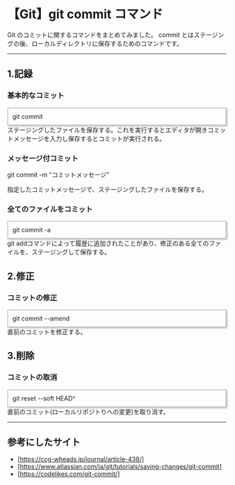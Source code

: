 # 【Git】git commit コマンド

Git のコミットに関するコマンドをまとめてみました。
commit とはステージングの後、ローカルディレクトリに保存するためのコマンドです。

---

## 1.記録</h2>

### 基本的なコミット

<div style="border: 2px solid #ccc; padding: 10px; box-shadow: 2px 2px 4px rgba(0,0,0,0.3);">
git commit
</div>
 ステージングしたファイルを保存する。これを実行するとエディタが開きコミットメッセージを入力し保存するとコミットが実行される。

### メッセージ付コミット

git commit -m "コミットメッセージ”

指定したコミットメッセージで、ステージングしたファイルを保存する。

### 全てのファイルをコミット

<div style="border: 2px solid #ccc; padding: 10px; box-shadow: 2px 2px 4px rgba(0,0,0,0.3);">
git commit -a
</div>
 git addコマンドによって履歴に追加されたことがあり、修正のある全てのファイルを、ステージングして保存する。

## 2.修正</h2>

### コミットの修正

<div style="border: 2px solid #ccc; padding: 10px; box-shadow: 2px 2px 4px rgba(0,0,0,0.3);">
git commit --amend
</div>
 直前のコミットを修正する。

## 3.削除</h2>

### コミットの取消

<div style="border: 2px solid #ccc; padding: 10px; box-shadow: 2px 2px 4px rgba(0,0,0,0.3);">
git reset --soft HEAD^
</div>
 直前のコミット(ローカルリポジトりへの変更)を取り消す。

---

## 参考にしたサイト</h2>

- [https://ccg-wheads.jp/journal/article-438/]
- [https://www.atlassian.com/ja/git/tutorials/saving-changes/git-commit]
- [https://codelikes.com/git-commit/]
